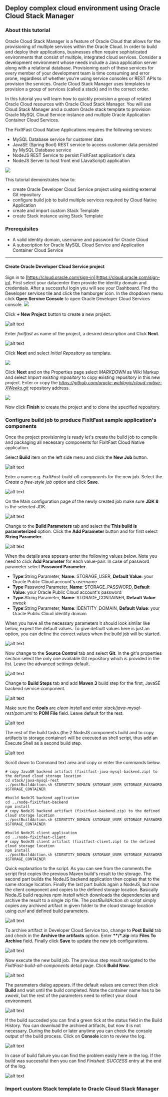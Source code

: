 ## Deploy complex cloud environment using Oracle Cloud Stack Manager ##

### About this tutorial ###
Oracle Cloud Stack Manager is a feature of Oracle Cloud that allows for the provisioning of multiple services within the Oracle Cloud. In order to build and deploy their applications, businesses often require sophisticated environments that consist of multiple, integrated cloud services. Consider a development environment whose needs include a Java application server along with a relational database. Provisioning each of these services for every member of your development team is time consuming and error prone, regardless of whether you’re using service consoles or REST APIs to provision the services. Oracle Cloud Stack Manager uses templates to provision a group of services (called a stack) and in the correct order.

In this tutorial you will learn how to quickly provision a group of related Oracle Cloud resources with Oracle Cloud Stack Manager.
You will use Cloud Stack Manager and a custom Oracle stack template to provision Oracle MySQL Cloud Service instance and multiple Oracle Application Container Cloud Services.

The FixItFast Cloud Native Applications requires the following services:

- MySQL Database service for customer data
- JavaSE (Spring Boot) REST service to access customer data persisted by MySQL Database service
- NodeJS REST Service to persist FixItFast application's data
- NodeJS Server to host front end (JavaScript) application

![](images/stack.environment.png)

This tutorial demonstrates how to:

- create Oracle Developer Cloud Service project using existing external Git repository
- configure build job to build multiple services required by Cloud Native Application
- create and import custom Stack Template
- create Stack instance using Stack Template

### Prerequisites ###

- A valid identity domain, username and password for Oracle Cloud
- A subscription for Oracle MySQL Cloud Service and Application Container Cloud Service

----

#### Create Oracle Developer Cloud Service project ####

Sign in to [https://cloud.oracle.com/sign-in](https://cloud.oracle.com/sign-in). First select your datacenter then provide the identity domain and credentials. After a successful login you will see your Dashboard. Find the Developer services tile and click the hamburger icon. In the dropdown menu click **Open Service Console** to open Oracle Developer Cloud Services console.
![](images/01.dashboard.png)

Click **+ New Project** button to create a new project.

![alt text](images/02.new.project.png)

Enter *fixitfast* as name of the project, a desired description and Click **Next**.

![alt text](images/03.new.project.details.png)

Click **Next** and select *Initial Repository* as template.

![](images/04.select.template.png)

Click **Next** and on the Properties page select *MARKDOWN* as Wiki Markup and select *Import existing repository* to copy existing repository in this new project. Enter or copy the *https://github.com/oracle-weblogic/cloud-native-XWeeks.git* repository address.

![](images/05.import.repository.png)

Now click **Finish** to create the project and to clone the specified repository.

### Configure build job to produce FixItFast sample application's components ###

Once the project provisioning is ready let's create the build job to compile and packaging all necessary components for FixItFast Cloud Native application.

Select **Build** item on the left side menu and click the **New Job** button.

![alt text](images/06.new.job.png "Create new build job")

Enter a name e.g. *FixItFast-build-all-components* for the new job. Select the *Create a free-style job* option and click **Save**.

![alt text](images/07.new.job.name.png)

On the Main configuration page of the newly created job make sure **JDK 8** is the selected JDK.

![alt text](images/08.new.job.main.png)

Change to the **Build Parameters** tab and select the **This build is parameterized** option. Click the **Add Parameter** button and for first select **String Parameter**. 

![alt text](images/09.build.parameters.png)

When the details area appears enter the following values below. Note you need to click **Add Parameter** for each value-pair. In case of password parameter select **Password Parameter**.

- **Type**:String Parameter, **Name**: STORAGE_USER, **Default Value**: your Oracle Public Cloud account's username
- **Type**:Password Parameter, **Name**: STORAGE_PASSWORD, **Default Value**: your Oracle Public Cloud account's password
- **Type**:String Parameter, **Name**: STORAGE_CONTAINER, **Default Value**: xweek
- **Type**:String Parameter, **Name**: IDENTITY_DOMAIN, **Default Value**: your Oracle Public Cloud identity domain

When you have all the necessary parameters it should look similar like below, expect the default values. To give default values here is just an option, you can define the correct values when the build job will be started.

![alt text](images/10.build.parameters.values.png) 

Now change to the **Source Control** tab and select **Git**. In the git's properties section select the only one available Git repository which is provided in the list. Leave the advanced settings default.

![alt text](images/11.scm.config.png)

Change to **Build Steps** tab and add **Maven 3** build step for the first, JavaSE backend service component. 

![alt text](images/12.add.maven3.png)

Make sure the **Goals** are *clean install* and enter *stack/java-mysql-rest/pom.xml* to **POM File** field. Leave default for the rest.

![alt text](images/13.maven3.step.png)

The rest of the build tasks (the 2 NodeJS components build and to copy artifacts to storage container) will be executed as shell script, thus add an Execute Shell as a second build step.

![alt text](images/14.execute.shell.step.png)

Scroll down to Command text area and copy or enter the commands below.
	
	# copy JavaSE backend artifact (fixitfast-java-mysql-backend.zip) to the defined cloud storage location
	cd stack/java-mysql-rest
	../postBuildAction.sh $IDENTITY_DOMAIN $STORAGE_USER $STORAGE_PASSWORD $STORAGE_CONTAINER
	
	#build NodeJS backend application
	cd ../node-fixitfast-backend
	npm install
	# copy NodeJS backend artifact (fixitfast-backend.zip) to the defined cloud storage location
	../postBuildAction.sh $IDENTITY_DOMAIN $STORAGE_USER $STORAGE_PASSWORD $STORAGE_CONTAINER
	
	#build NodeJS client application
	cd ../node-fixitfast-client
	# copy NodeJS client artifact (fixitfast-client.zip) to the defined cloud storage location
	npm install
	../postBuildAction.sh $IDENTITY_DOMAIN $STORAGE_USER $STORAGE_PASSWORD $STORAGE_CONTAINER

Quick explanation to the script. As you can see from the comments the script first copies the previous Maven build's result to the storage. The second part builds the NodeJS backend application then copies that to the same storage location. Finally the last part builds again a NodeJS, but now the client component and copies to the defined storage location. Basically NodeJS build requires *npm install* which downloads the dependencies and archive the result to a single zip file. The *postBuildAction.sh* script simply copies any archived artifact in given folder to the cloud storage location using *curl* and defined build parameters.

![alt text](images/15.all.build.steps.png)

To archive artifact in Developer Cloud Service too, change to **Post Build** tab and check in the **Archive the artifacts** option. Enter **\**/\*.zip** into **Files To Archive** field. Finally click **Save** to update the new job configurations.

![alt text](images/16.post.build.png "Post build")

Now execute the new build job. The previous step result navigated to the *FixItFast-build-all-components* detail page. Click **Build Now**.

![alt text](images/17.build.now.png)

The parameters dialog appears. If the default values are correct then click **Build** and wait until the build completed. Note the container name has to be *xweek*, but the rest of the parameters need to reflect your cloud environment. 

![alt text](images/18.build.parameters.png)
  
If the build succeded you can find a green tick at the status field in the Build History. You can download the archived artifacts, but now it is not necessary. During the build or later anytime you can check the console output of the build process. Click on **Console** icon to review the log.

![alt text](images/19.build.finished.png)

In case of build failure you can find the problem easily here in the log. If the build was successful then you can find *Finished: SUCCESS* entry at the end of the log.

![alt text](images/20.build.console.png)

### Import custom Stack template to Oracle Cloud Stack Manager ###




